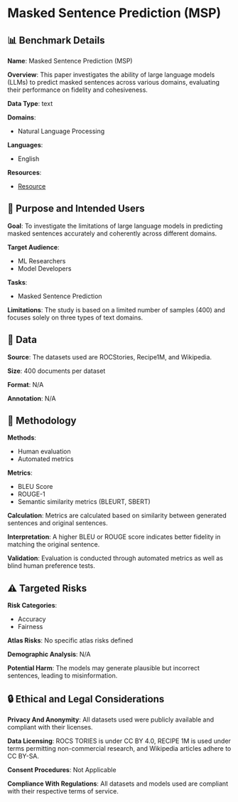 # Masked Sentence Prediction (MSP)

## 📊 Benchmark Details

**Name**: Masked Sentence Prediction (MSP)

**Overview**: This paper investigates the ability of large language models (LLMs) to predict masked sentences across various domains, evaluating their performance on fidelity and cohesiveness.

**Data Type**: text

**Domains**:
- Natural Language Processing

**Languages**:
- English

**Resources**:
- [Resource](N/A)

## 🎯 Purpose and Intended Users

**Goal**: To investigate the limitations of large language models in predicting masked sentences accurately and coherently across different domains.

**Target Audience**:
- ML Researchers
- Model Developers

**Tasks**:
- Masked Sentence Prediction

**Limitations**: The study is based on a limited number of samples (400) and focuses solely on three types of text domains.

## 💾 Data

**Source**: The datasets used are ROCStories, Recipe1M, and Wikipedia.

**Size**: 400 documents per dataset

**Format**: N/A

**Annotation**: N/A

## 🔬 Methodology

**Methods**:
- Human evaluation
- Automated metrics

**Metrics**:
- BLEU Score
- ROUGE-1
- Semantic similarity metrics (BLEURT, SBERT)

**Calculation**: Metrics are calculated based on similarity between generated sentences and original sentences.

**Interpretation**: A higher BLEU or ROUGE score indicates better fidelity in matching the original sentence.

**Validation**: Evaluation is conducted through automated metrics as well as blind human preference tests.

## ⚠️ Targeted Risks

**Risk Categories**:
- Accuracy
- Fairness

**Atlas Risks**:
No specific atlas risks defined

**Demographic Analysis**: N/A

**Potential Harm**: The models may generate plausible but incorrect sentences, leading to misinformation.

## 🔒 Ethical and Legal Considerations

**Privacy And Anonymity**: All datasets used were publicly available and compliant with their licenses.

**Data Licensing**: ROCS TORIES is under CC BY 4.0, RECIPE 1M is used under terms permitting non-commercial research, and Wikipedia articles adhere to CC BY-SA.

**Consent Procedures**: Not Applicable

**Compliance With Regulations**: All datasets and models used are compliant with their respective terms of service.
